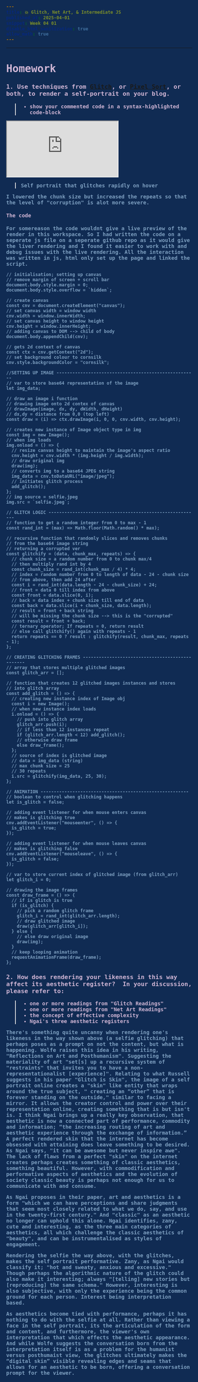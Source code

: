 ```yaml
---
title: 💥 Glitch, Net Art, & Intermediate JS
published_at: 2025-04-01
snippet: Week 04 01
disable_html_sanitization: true
allow_math: true
---
```


<style>
  @import url('https://fonts.googleapis.com/css2?family=Cutive+Mono&display=swap');

h1, h3, h4, p, pre, ul, li {
  font-family: "Cutive Mono", monospace;
  font-weight: 700;
  font-style: normal;
  color:#CEB5D4;

}

 .text-gray-500, .markdown-body blockquote {color:#E872B0}
 .markdown-body {background-color:#102B53;}
  html {background-color:#102B53;}
  h1 {; font-weight: 800;}
  p, pre, ul {color:#7D9FC0;}
  .markdown-body a {color:#4E7AB1; text-decoration:underline;}
</style>

---

# Homework

### 1. Use techniques from [Glitch](https://blog.science.family/240405_glitch), or [Pixel Sort](https://blog.science.family/240408_pixel_sort), or both, to render a self-portrait on your blog.

> - show your commented code in a syntax-highlighted code-block

<iframe id="w04-01" src="https://sams4m.github.io/comm2747-cr-coding/w04-01/"></iframe>

> Self portrait that glitches rapidly on hover

I lowered the chunk size but increased the repeats so that the level of "corruption" is alot more severe.

<script type="module">

   const iframe  = document.getElementById (`w04-01`)
   iframe.width  = iframe.parentNode.scrollWidth
   iframe.height = iframe.width * 9 / 16 + 42

</script>

#### The code

For somereason the code wouldnt give a live preview of the render in this workspace. So I had written the code on a seperate js file on a seperate github repo as it would give the liver rendering and I found it easier to work with and debug issues with the live rendering. All the interaction was written in js, html only set up the page and linked the script.

```
// initialisation; setting up canvas
// remove margin of screen + scroll bar
document.body.style.margin = 0;
document.body.style.overflow = `hidden`;

// create canvas
const cnv = document.createElement("canvas");
// set canvas width = window width
cnv.width = window.innerWidth;
// set canvas height to window height
cnv.height = window.innerHeight;
// adding canvas to DOM --> child of body
document.body.appendChild(cnv);

// gets 2d context of canvas
const ctx = cnv.getContext("2d");
// set background colour to cornsilk
cnv.style.backgroundColor = "cornsilk";

//SETTING UP IMAGE -----------------------------------------------------
// var to store base64 representation of the image
let img_data;

// draw an image i function
// drawing image onto 2d contex of canvas
// drawImage(image, dx, dy, dWidth, dHeight)
// dx,dy = distance from 0,0 (top left)
const draw = (i) => ctx.drawImage(i, 0, 0, cnv.width, cnv.height);

// creates new instance of Image object type in img
const img = new Image();
// when img loads
img.onload = () => {
  // resize canvas height to maintain the image's aspect ratio
  cnv.height = cnv.width * (img.height / img.width);
  // draw original img
  draw(img);
  // converts img to a base64 JPEG string
  img_data = cnv.toDataURL("image/jpeg");
  // initiates glitch process
  add_glitch();
};
// img source = selfie.jpeg
img.src = `selfie.jpeg`;

// GLITCH LOGIC ---------------------------------------------------------
// function to get a random integer from 0 to max - 1
const rand_int = (max) => Math.floor(Math.random() * max);

// recursive function that randomly slices and removes chunks
// from the base64 image string
// returning a corrupted ver
const glitchify = (data, chunk_max, repeats) => {
  // chunk size = a random number from 0 to chunk max/4
  // then multiply rand int by 4
  const chunk_size = rand_int(chunk_max / 4) * 4;
  // index = random number from 0 to length of data - 24 - chunk size
  // from above, then add 24 after
  const i = rand_int(data.length - 24 - chunk_size) + 24;
  // front = data 0 till index from above
  const front = data.slice(0, i);
  // back = data index + chunk size till end of data
  const back = data.slice(i + chunk_size, data.length);
  // result = front + back string
  // will be missing the chunk size --> this is the "corrupted"
  const result = front + back;
  // ternary operator; If repeats = 0, return result
  // else call glitchify() again with repeats - 1
  return repeats == 0 ? result : glitchify(result, chunk_max, repeats - 1);
};

// CREATING GLITCHING FRAMES ------------------------------------------------
// array that stores multiple glitched images
const glitch_arr = [];

// function that creates 12 glitched images instances and stores
// into glitch array
const add_glitch = () => {
  // creating new instance index of Image obj
  const i = new Image();
  // when new instance index loads
  i.onload = () => {
    // push into glitch array
    glitch_arr.push(i);
    // if less than 12 instances repeat
    if (glitch_arr.length < 12) add_glitch();
    // otherwise draw frame
    else draw_frame();
  };
  // source of index is glitched image
  // data = img_data (string)
  // max chunk size = 25
  // 30 repeats
  i.src = glitchify(img_data, 25, 30);
};

// ANIMATION --------------------------------------------------------
// boolean to control when glitching happens
let is_glitch = false;

// adding event listener for when mouse enters canvas
// makes is glitching true
cnv.addEventListener("mouseenter", () => {
  is_glitch = true;
});

// adding event listener for when mouse leaves canvas
// makes is glitching false
cnv.addEventListener("mouseleave", () => {
  is_glitch = false;
});

// var to store current index of glitched image (from glitch_arr)
let glitch_i = 0;

// drawing the image frames
const draw_frame = () => {
  // if is glitch is true
  if (is_glitch) {
    // pick a random glitch frame
    glitch_i = rand_int(glitch_arr.length);
    // draw glitched image
    draw(glitch_arr[glitch_i]);
  } else {
    // else draw original image
    draw(img);
  }
  // keep looping animation
  requestAnimationFrame(draw_frame);
};
```

### 2. How does rendering your likeness in this way affect its aesthetic register?  In your discussion, please refer to:

> - one or more readings from "Glitch Readings"
> - one or more readings from "Net Art Readings"
> - the concept of effective complexity
> - Ngai's three aesthetic registers

There's something quite uncanny when rendering one's likeness in the way shown above (a selfie glitching) that perhaps poses as a prompt on not the content, but what is happening. Wolfe raises this idea in his writing, "Reflections on Art and Posthumanism". Suggesting the materiality of art "set[s] up a recursive system of "restraints" that invites you to have a non-representationalist [experience]". Relating to what Russell suggests in his paper "Glitch is Skin", the image of a self portrait online creates a "skin" like entity that wraps around the true subject, " creating an “other” that is forever standing on the outside," similar to facing a mirror. It allows the creator control and power over their representation online, creating something that is but isn't is. I think Ngai brings up a really key observation, that aesthetic is now a connected part of performance, commodity and information; “the increasing routing of art and aesthetic experience through the exchange of information.” A perfect rendered skin that the internet has become obsessed with attaining does leave something to be desired. As Ngai says, "it can be awesome but never inspire awe". The lack of flaws from a perfect "skin" on the internet creates perhaps creates something of classic aesthetics, something beautiful. However, with commodification and performative aspects of aesthetics and the evolution of society classic beauty is perhaps not enough for us to communicate with and consume.

As Ngai proposes in their paper, art and aesthetics is a form "which we can have perceptions and share judgments that seem most closely related to what we do, say, and use in the twenty-first century." And "classic" as an aesthetic no longer can uphold this alone. Ngai identifies, zany, cute and interesting, as the three main categories of aesthetics, all which challenge the classic aesthetics of "beauty", and can be instrumentalised as styles of engagement.

Rendering the selfie the way above, with the glitches, makes the self portrait performative. Zany, as Ngai would classify it; "hot and sweaty, anxious and excessive." Though perhaps the algorithmic nature of the glitch could also make it interesting; always "[telling] new stories but [reproducing] the same schema." However, interesting is also subjective, with only the experience being the common ground for each person. Interest being interpretation based.

As aesthetics become tied with performance, perhaps it has nothing to do with the selfie at all. Rather than viewing a face in the self portrait, its the articulation of the form and content, and furthermore, the viewer's own interpretation that which effects the aesthetic appearance. And while Wolfe suggests the conversation born from the interpretation itself is as a problem for the humanist versus posthumaist view, the glitches ultimately makes the “digital skin” visible revealing edges and seams that allows for an aesthetic to be born, offering a conversation prompt for the viewer.
